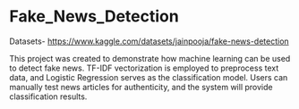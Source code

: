 # Fake_News_Detection

Datasets- https://www.kaggle.com/datasets/jainpooja/fake-news-detection

This project was created to demonstrate how machine learning can be used to detect fake news. TF-IDF vectorization is employed to preprocess text data, and Logistic Regression serves as the classification model. Users can manually test news articles for authenticity, and the system will provide classification results.


